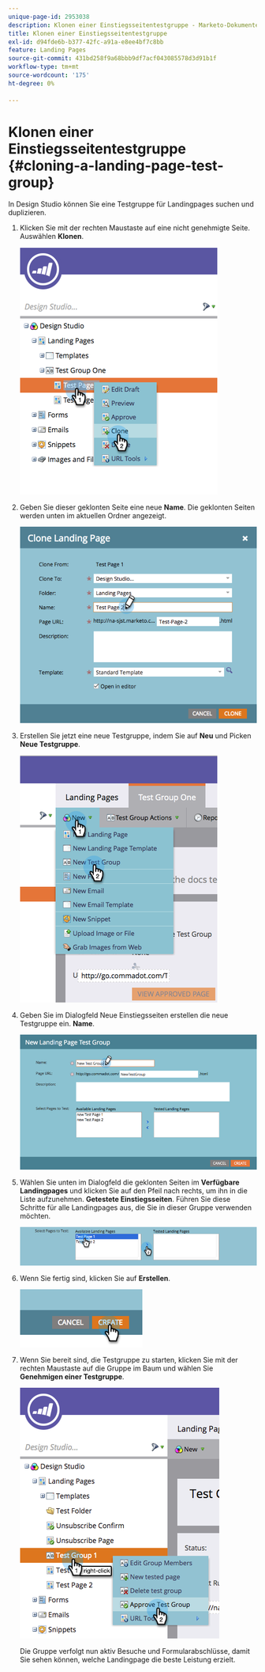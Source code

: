 ```yaml
---
unique-page-id: 2953038
description: Klonen einer Einstiegsseitentestgruppe - Marketo-Dokumente - Produktdokumentation
title: Klonen einer Einstiegsseitentestgruppe
exl-id: d94fde6b-b377-42fc-a91a-e8ee4bf7c8bb
feature: Landing Pages
source-git-commit: 431bd258f9a68bbb9df7acf043085578d3d91b1f
workflow-type: tm+mt
source-wordcount: '175'
ht-degree: 0%

---
```


# Klonen einer Einstiegsseitentestgruppe {#cloning-a-landing-page-test-group}

In Design Studio können Sie eine Testgruppe für Landingpages suchen und duplizieren.

1. Klicken Sie mit der rechten Maustaste auf eine nicht genehmigte Seite. Auswählen **Klonen**.

   ![](assets/image2015-4-27-15-3a11-3a24.png)

1. Geben Sie dieser geklonten Seite eine neue **Name**. Die geklonten Seiten werden unten im aktuellen Ordner angezeigt.

   ![](assets/image2015-4-27-16-3a10-3a10.png)

1. Erstellen Sie jetzt eine neue Testgruppe, indem Sie auf **Neu** und Picken **Neue Testgruppe**.

   ![](assets/image2015-4-27-15-3a49-3a54.png)

1. Geben Sie im Dialogfeld Neue Einstiegsseiten erstellen die neue Testgruppe ein. **Name**.

   ![](assets/image2015-4-27-15-3a58-3a13.png)

1. Wählen Sie unten im Dialogfeld die geklonten Seiten im **Verfügbare Landingpages** und klicken Sie auf den Pfeil nach rechts, um ihn in die Liste aufzunehmen. **Getestete Einstiegsseiten**. Führen Sie diese Schritte für alle Landingpages aus, die Sie in dieser Gruppe verwenden möchten.

   ![](assets/image2015-4-27-16-3a3-3a22.png)

1. Wenn Sie fertig sind, klicken Sie auf **Erstellen**.

   ![](assets/image2015-4-27-16-3a7-3a50.png)

1. Wenn Sie bereit sind, die Testgruppe zu starten, klicken Sie mit der rechten Maustaste auf die Gruppe im Baum und wählen Sie **Genehmigen einer Testgruppe**.

   ![](assets/image2015-4-27-16-3a19-3a10.png)

   Die Gruppe verfolgt nun aktiv Besuche und Formularabschlüsse, damit Sie sehen können, welche Landingpage die beste Leistung erzielt.
